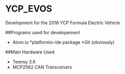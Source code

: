 # YCP_EVOS
Development for the 2018 YCP Formula Electric Vehicle

##Programs used for developement
* Atom.io
  *platformio-ide package
*Git (obviously)

##Main Hardware Used
* Teensy 3.6
* MCP2562 CAN Transceivers
